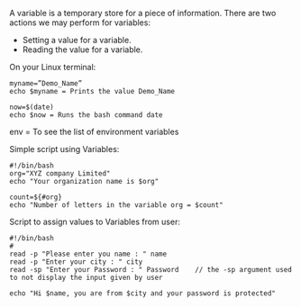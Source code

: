 A variable is a temporary store for a piece of information. There are two actions we may perform for variables:

- Setting a value for a variable.
- Reading the value for a variable.

On your Linux terminal:

    myname=”Demo_Name”
    echo $myname = Prints the value Demo_Name
    
    now=$(date)
    echo $now = Runs the bash command date

env = To see the list of environment variables

Simple script using Variables:

    #!/bin/bash
    org="XYZ company Limited"
    echo "Your organization name is $org"

    count=${#org}
    echo "Number of letters in the variable org = $count"

Script to assign values to Variables from user:

    #!/bin/bash
    #
    read -p "Please enter you name : " name
    read -p "Enter your city : " city
    read -sp "Enter your Password : " Password    // the -sp argument used to not display the input given by user
    
    echo "Hi $name, you are from $city and your password is protected"

